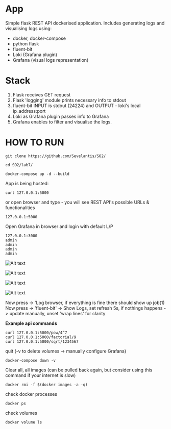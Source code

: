 # App
Simple flask REST API dockerised application. Includes generating logs and visualising logs using:
 - docker, docker-compose
 - python flask
 - fluent-bit
 - Loki (Grafana plugin)
 - Grafana (visual logs representation)

# Stack
1. Flask receives GET request
2. Flask 'logging' module prints necessary info to stdout
3. fluent-bit INPUT is stdout (24224) and OUTPUT - loki's local ip_address:port
4. Loki as Grafana plugin passes info to Grafana
5. Grafana enables to filter and visualise the logs.

# HOW TO RUN
```
git clone https://github.com/Sevelantis/SO2/
```
```
cd SO2/lab7/
```
```
docker-compose up -d --build
```
App is being hosted:
```
curl 127.0.0.1:5000
```
or open browser and type - you will see REST API's possible URLs & functionalities
```
127.0.0.1:5000
```
Open Grafana in browser and login with default L/P
```
127.0.0.1:3000
admin
admin
admin
admin
```

![Alt text](/readme-files/1.png?raw=true "one")

![Alt text](/readme-files/2.png?raw=true "two")

![Alt text](/readme-files/3.png?raw=true "three")

![Alt text](/readme-files/4.png?raw=true "44445")

Now press -> 'Log browser, if everything is fine there should show up job(1)
Now press -> 'fluent-bit' -> Show Logs, set refresh 5s, if nothings happens -> update manually, unset 'wrap lines' for clarity

**Example api commands**
```
curl 127.0.0.1:5000/pow/4^7
curl 127.0.0.1:5000/factorial/9
curl 127.0.0.1:5000/sqrt/1234567
```
quit (-v to delete volumes -> manually configure Grafana)
```
docker-compose down -v
```
Clear all, all images (can be pulled back again, but consider using this command if your internet is slow)
```
docker rmi -f $(docker images -a -q)
```
check docker processes
```
docker ps
```
check volumes
```
docker volume ls
```
